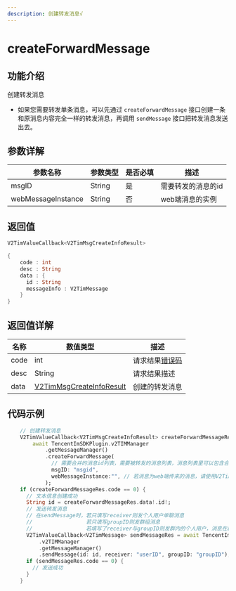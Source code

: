 ```yaml
---
description: 创建转发消息√
---
```


# createForwardMessage

## 功能介绍

创建转发消息

* 如果您需要转发单条消息，可以先通过 `createForwardMessage` 接口创建一条和原消息内容完全一样的转发消息，再调用 `sendMessage` 接口把转发消息发送出去。

## 参数详解

| 参数名称               | 参数类型   | 是否必填 | 描述         |
| ------------------ | ------ | ---- | ---------- |
| msgID              | String | 是    | 需要转发的消息的id |
| webMessageInstance | String | 否    | web端消息的实例  |

## 返回值

```dart
V2TimValueCallback<V2TimMsgCreateInfoResult>

{
    code : int
    desc : String
    data : {
      id : String
      messageInfo : V2TimMessage
    }
}
```

## 返回值详解

| 名称   | 数值类型                                                                       | 描述                                                             |
| ---- | -------------------------------------------------------------------------- | -------------------------------------------------------------- |
| code | int                                                                        | 请求结果[错误码](https://cloud.tencent.com/document/product/269/1671) |
| desc | String                                                                     | 请求结果描述                                                         |
| data | [V2TimMsgCreateInfoResult](../keyClass/message/v2timsdklistener-1.md) | 创建的转发消息                                                        |

## 代码示例  &#x20;

```dart
    // 创建转发消息
    V2TimValueCallback<V2TimMsgCreateInfoResult> createForwardMessageRes =
        await TencentImSDKPlugin.v2TIMManager
            .getMessageManager()
            .createForwardMessage(
              // 需要合并的消息id列表，需要被转发的消息列表，消息列表里可以包含合并消息，不能包含群 Tips 消息 messageId为消息发送后服务端创建的messageid，不是创建消息时的消息id
              msgID: "msgid",
              webMessageInstance:"", // 若消息为web端传来的消息，请使用V2TimMessage中的messageFromWeb作为此处的参数
            );
    if (createForwardMessageRes.code == 0) {
      // 文本信息创建成功
      String id = createForwardMessageRes.data!.id!;
      // 发送转发消息
      // 在sendMessage时，若只填写receiver则发个人用户单聊消息
      //                 若只填写groupID则发群组消息
      //                 若填写了receiver与groupID则发群内的个人用户，消息在群聊中显示，只有指定receiver能看见
      V2TimValueCallback<V2TimMessage> sendMessageRes = await TencentImSDKPlugin
          .v2TIMManager
          .getMessageManager()
          .sendMessage(id: id, receiver: "userID", groupID: "groupID");
      if (sendMessageRes.code == 0) {
        // 发送成功
      }
    }
```

